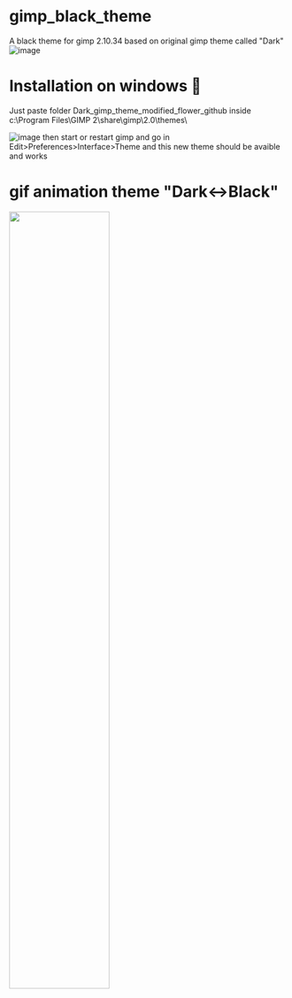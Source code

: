 # gimp_black_theme 
A black theme for gimp 2.10.34 based on original gimp theme called "Dark"
![image](https://github.com/flower-spring/gimp_black_theme/assets/71689178/7300462a-9b89-467a-8351-67670edfd939)

# Installation on windows 💽
Just paste folder Dark_gimp_theme_modified_flower_github inside c:\Program Files\GIMP 2\share\gimp\2.0\themes\  
  
![image](https://github.com/flower-spring/gimp_black_theme/assets/71689178/6c6373f6-f641-45ec-bd77-3b328a78eeb4)
then start or restart gimp and go in Edit>Preferences>Interface>Theme and this new theme should be avaible and works  
  
  
# gif animation theme "Dark↔️Black"
<img src="https://github.com/flower-spring/gimp_black_theme/assets/71689178/48b3d65e-6ae4-4464-8046-6e52758382d8" width="60%"/>
